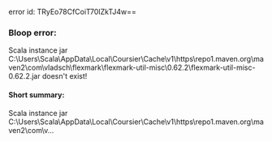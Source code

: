 error id: TRyEo78CfCoiT70IZkTJ4w==
### Bloop error:

Scala instance jar C:\Users\Scala\AppData\Local\Coursier\Cache\v1\https\repo1.maven.org\maven2\com\vladsch\flexmark\flexmark-util-misc\0.62.2\flexmark-util-misc-0.62.2.jar doesn't exist!
#### Short summary: 

Scala instance jar C:\Users\Scala\AppData\Local\Coursier\Cache\v1\https\repo1.maven.org\maven2\com\v...